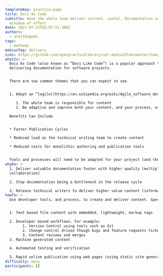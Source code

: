 ```yaml
---
templateKey: practice-page
title: Docs As Code
subtitle: Have the whole team deliver current, useful, documentation using the
  minimum of effort
date: 2021-07-22T02:07:51.398Z
authors:
  - alecthegeek
tags:
  - methods
mobiusTag: delivery
icon: https://github.com/openpracticelibrary/opl-media/blob/master/images/Needs%20an%20Image.png?raw=true
whatIs: >-
  Docs As Code (also known as “Docs Like Code”) is a popular approach to
  delivering documentation for software projects.


  There are two common themes that you can expect to see.


  1. Adopt an “[agile](https://en.wikipedia.org/wiki/Agile_software_development)” approach to content creation, namely

     1. The whole team is responsible for content
     2. Be adaptive and improve both your content, and your process, over time

  Benefits Can Include


  * Faster Publication Cycles

  * Reduced load on the technical writing team to create content

  * Reduced costs for monolithic authoring and publication tools


  Tools and processes will need to be adapted for your project (and then adapted again for the project after that).
whyDo: >
  1. Deliver valuable documentation faster with higher quality (multiple voices,
  collaboration)

  2. Stop documentation being a bottleneck in the release cycle

  3. Release technical writers to deliver higher value content (information architecture, customer experience, ....)
howTo: >
  Use developer tools, and process, to create and deliver content. Specifically:


  1. Text based file content with embedded, lightweight, markup tags

  2. Developer based workflows. For example:
        1. Version Control using tools such as Git
        2. Change control driven though bugs and feature requests tickets
        3. Content reviews and merges
  3. Machine generated content

  4. Automated testing and verification

  5. Rapid online publication using web pages (using static site generators) or wikis. For example [Sphinx](https://www.sphinx-doc.org/) or [Hugo](https://gohugo.io/).
difficulty: easy
participants: []
---
```

